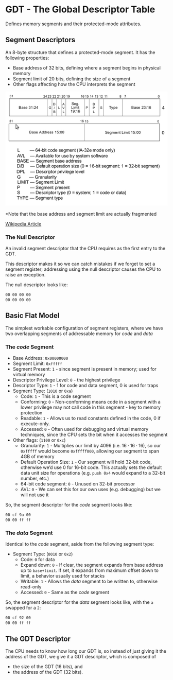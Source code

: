 # GDT - The Global Descriptor Table

Defines memory segments and their protected-mode attributes.

## Segment Descriptors

An 8-byte structure that defines a protected-mode segment. It
has the following properties:
- Base address of 32 bits, defining where a segment begins in physical memory
- Segment limit of 20 bits, defining the size of a segment
- Other flags affecting how the CPU interprets the segment

![Segment Descriptor](images/descriptor.png)

*Note that the base address and segment limit are actually fragmented

[Wikipedia Article](https://en.wikipedia.org/wiki/Segment_descriptor)

### The Null Descriptor

An invalid segment descriptor that the CPU requires as the first entry to the GDT.

This descriptor makes it so we can catch mistakes if we forget to set a segment register;
addressing using the null descriptor causes the CPU to raise an exception.

The null descriptor looks like:
```bin
00 00 00 00
00 00 00 00
```

## Basic Flat Model

The simplest workable configuration of segment registers, where we have
two overlapping segments of addressable memory for *code* and *data*

### The *code* Segment

- Base Address: `0x00000000`
- Segment Limit: `0xfffff`
- Segment Present: `1` - since segment is present in memory; used for virtual memory
- Descriptor Privilege Level: `0` - the highest privilege
- Descriptor Type: `1` - 1 for code and data segment, 0 is used for traps
- Segment Type: (`1010` or `0xa`)
    - Code: `1` - This is a code segment
    - Conforming: `0` - Non-conforming means code in a segment with a lower privilege may not call code in this segment - key to memory protection
    - Readable: `1` - Allows us to read constants defined in the code, 0 if execute-only. 
    - Accessed: `0` - Often used for debugging and virtual memory techniques, since the CPU sets the bit when it accesses the segment
- Other flags: (`1100` or `0xc`)
    - Granularity: `1` - Multiplies our limit by 4096 (i.e. $16\cdot 16\cdot 16$), so our `0xfffff` would become `0xfffff000`, allowing our segment to span 4GB of memory
    - Default Operation Size: `1` - Our segment will hold 32-bit code, otherwise we’d use 0 for 16-bit code. This actually sets the default data unit size for operations (e.g. `push 0x4` would expand to a 32-bit number, etc.)
    - 64-bit code segment: `0` - Unused on 32-bit processor
    - AVL: `0` - We can set this for our own uses (e.g. debugging) but we will not use it

So, the segment descriptor for the *code* segment looks like:
```bin
00 cf 9a 00
00 00 ff ff
```

### The *data* Segment

Identical to the *code* segment, aside from the following segment type:
- Segment Type: (`0010` or `0x2`)
    - Code: `0` for data
    - Expand down: `0` - If clear, the segment expands from base address up to `base+limit`. If set, it expands from maximum offset down to limit, a behavior usually used for stacks
    - Writable: `1` - Allows the *data* segment to be written to, otherwise read-only
    - Accessed: `0` - Same as the *code* segment

So, the segment descriptor for the *data* segment looks like, with the `a` swapped for a `2`:
```bin
00 cf 92 00
00 00 ff ff
```

## The GDT Descriptor

The CPU needs to know how long our GDT is, so instead of just giving it the address of the GDT, we give it a GDT descriptor, which is composed of
- the size of the GDT (16 bits), and
- the address of the GDT (32 bits).

